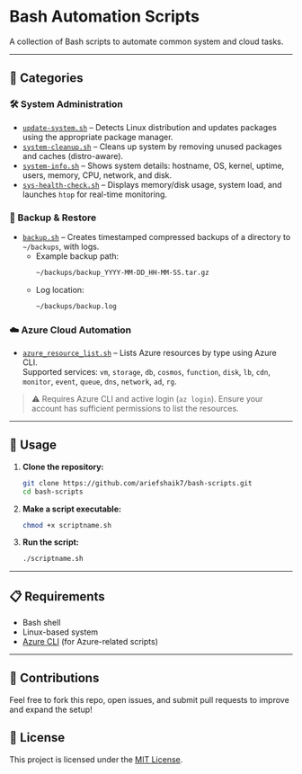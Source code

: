 # Bash Automation Scripts

A collection of Bash scripts to automate common system and cloud tasks.

---

## 📂 Categories

### 🛠️ System Administration
- [`update-system.sh`](./update-system.sh) – Detects Linux distribution and updates packages using the appropriate package manager.
- [`system-cleanup.sh`](./system-cleanup.sh) – Cleans up system by removing unused packages and caches (distro-aware).
- [`system-info.sh`](./system-info.sh) – Shows system details: hostname, OS, kernel, uptime, users, memory, CPU, network, and disk.
- [`sys-health-check.sh`](./sys-health-check.sh) – Displays memory/disk usage, system load, and launches `htop` for real-time monitoring.

### 🔄 Backup & Restore
- [`backup.sh`](./backup.sh) – Creates timestamped compressed backups of a directory to `~/backups`, with logs.
  - Example backup path:
    ```bash
    ~/backups/backup_YYYY-MM-DD_HH-MM-SS.tar.gz
    ```
  - Log location:
    ```bash
    ~/backups/backup.log
    ```

### ☁️ Azure Cloud Automation
- [`azure_resource_list.sh`](./azure_resource_list.sh) – Lists Azure resources by type using Azure CLI.  
  Supported services: `vm`, `storage`, `db`, `cosmos`, `function`, `disk`, `lb`, `cdn`, `monitor`, `event`, `queue`, `dns`, `network`, `ad`, `rg`.

> ⚠️ Requires Azure CLI and active login (`az login`). Ensure your account has sufficient permissions to list the resources.

---

## 🚀 Usage

1. **Clone the repository:**
    ```bash
    git clone https://github.com/ariefshaik7/bash-scripts.git
    cd bash-scripts
    ```

2. **Make a script executable:**
    ```bash
    chmod +x scriptname.sh
    ```

3. **Run the script:**
    ```bash
    ./scriptname.sh
    ```

---

## 📋 Requirements

- Bash shell
- Linux-based system
- [Azure CLI](https://learn.microsoft.com/en-us/cli/azure/install-azure-cli) (for Azure-related scripts)

---


## 🤝 Contributions

Feel free to fork this repo, open issues, and submit pull requests to improve and expand the setup!


## 📄 License

This project is licensed under the [MIT License](./LICENSE).
